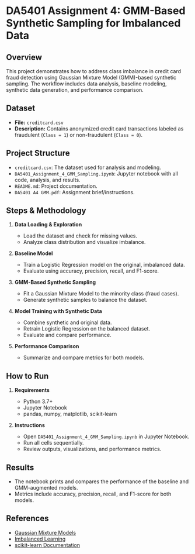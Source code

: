 # DA5401 Assignment 4: GMM-Based Synthetic Sampling for Imbalanced Data

## Overview

This project demonstrates how to address class imbalance in credit card fraud detection using Gaussian Mixture Model (GMM)-based synthetic sampling. The workflow includes data analysis, baseline modeling, synthetic data generation, and performance comparison.

## Dataset

- **File:** `creditcard.csv`
- **Description:** Contains anonymized credit card transactions labeled as fraudulent (`Class = 1`) or non-fraudulent (`Class = 0`).

## Project Structure

- `creditcard.csv`: The dataset used for analysis and modeling.
- `DA5401_Assignment_4_GMM_Sampling.ipynb`: Jupyter notebook with all code, analysis, and results.
- `README.md`: Project documentation.
- `DA5401 A4 GMM.pdf`: Assignment brief/instructions.

## Steps & Methodology

1. **Data Loading & Exploration**
   - Load the dataset and check for missing values.
   - Analyze class distribution and visualize imbalance.

2. **Baseline Model**
   - Train a Logistic Regression model on the original, imbalanced data.
   - Evaluate using accuracy, precision, recall, and F1-score.

3. **GMM-Based Synthetic Sampling**
   - Fit a Gaussian Mixture Model to the minority class (fraud cases).
   - Generate synthetic samples to balance the dataset.

4. **Model Training with Synthetic Data**
   - Combine synthetic and original data.
   - Retrain Logistic Regression on the balanced dataset.
   - Evaluate and compare performance.

5. **Performance Comparison**
   - Summarize and compare metrics for both models.

## How to Run

1. **Requirements**
   - Python 3.7+
   - Jupyter Notebook
   - pandas, numpy, matplotlib, scikit-learn

2. **Instructions**
   - Open `DA5401_Assignment_4_GMM_Sampling.ipynb` in Jupyter Notebook.
   - Run all cells sequentially.
   - Review outputs, visualizations, and performance metrics.

## Results

- The notebook prints and compares the performance of the baseline and GMM-augmented models.
- Metrics include accuracy, precision, recall, and F1-score for both models.

## References

- [Gaussian Mixture Models](https://en.wikipedia.org/wiki/Gaussian_mixture_model)
- [Imbalanced Learning](https://www.oreilly.com/library/view/imbalanced-learning/9781119610080/)
- [scikit-learn Documentation](https://scikit-learn.org/stable/)
